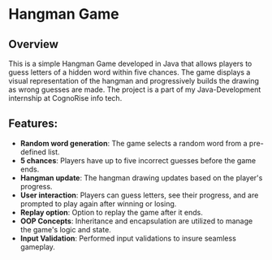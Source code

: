 # Hangman Game

## Overview
This is a simple Hangman Game developed in Java that allows players to guess letters of a hidden word within five chances. The game displays a visual representation of the hangman and progressively builds the drawing as wrong guesses are made. The project is a part of my Java-Development internship at CognoRise info tech.

## Features:
- **Random word generation**: The game selects a random word from a pre-defined list.
- **5 chances**: Players have up to five incorrect guesses before the game ends.
- **Hangman update**: The hangman drawing updates based on the player's progress.
- **User interaction**: Players can guess letters, see their progress, and are prompted to play again after winning or losing.
- **Replay option**: Option to replay the game after it ends.
- **OOP Concepts**: Inheritance and encapsulation are utilized to manage the game's logic and state.
- **Input Validation**: Performed input validations to insure seamless gameplay.

